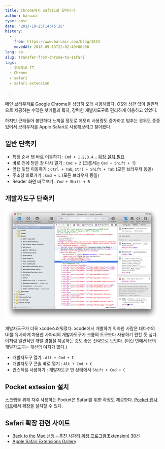 ```yaml
---
title: Chrome에서 Safari로 갈아타기
author: haruair
type: post
date: "2013-10-23T14:45:28"
history:
  - 
    from: https://www.haruair.com/blog/1853
    movedAt: 2018-09-13T22:02:40+00:00
lang: ko
slug: transfer-from-chrome-to-safari
tags:
  - 두루두루 IT
  - Chrome
  - safari
  - safari extension

---
```

메인 브라우저로 Google Chrome을 상당히 오래 사용해왔다. OS와 상관 없이 일관적으로 제공하는 수많은 핫키들과 특히, 강력한 개발자도구로 편리하게 이용하고 있었다.

하지만 근래들어 불안하다 느껴질 정도로 메모리 사용량도 증가하고 멈추는 경우도 종종 있어서 브라우저를 Apple Safari로 사용해보려고 찾아봤다.

## 일반 단축키

  * 특정 순서 탭 바로 이동하기 : `Cmd + 1,2,3,4`&#8230; [확장 설치 필요][1]
  * 바로 전에 닫은 창 다시 열기 : `Cmd + Z` (크롬서는 `Cmd + Shift + T`)
  * 앞탭 뒷탭 이동하기 : `Ctrl + Tab`, `Ctrl + Shift + Tab` (모든 브라우저 동일)
  * 주소창 바로가기 : `Cmd + L` (모든 브라우저 동일)
  * Reader 화면 바로보기 : `Cmd + Shift + R`

## 개발자도구 단축키

![Apple Safari Developer Tools](Screen-Shot-2013-10-23-at-10.33.01-am.png)

개발자도구가 더욱 xcode스러워졌다. xcode에서 개발하기 익숙한 사람은 대다수의 UI를 유사하게 차용한 사파리의 개발자도구가 크롬의 도구보다 사용하기 편할 듯 싶다. 이처럼 일관적인 개발 경험을 제공하는 것도 좋은 전략으로 보인다. (이런 면에서 IE의 개발자도구는 개선의 여지가 많다.)

  * 개발자도구 열기 : `Alt + Cmd + I`
  * 개발자도구 콘솔 바로 열기 : `Alt + Cmd + C`
  * 인스펙팅 사용하기 : 개발자도구 연 상태에서 `Shift + Cmd + C`

## Pocket extesion 설치

스크랩을 위해 자주 사용하는 Pocket은 Safari를 위한 확장도 제공한다. [Pocket 웹사이트][3]에서 확장을 설치할 수 있다.

## Safari 확장 관련 사이트

  * [Back to the Mac 선정 &#8211; 추천 사파리 확장 프로그램(Extension) 30선][4]
  * [Apple Safari Extensions Gallery][5]

[1]: https://github.com/rs/SafariTabSwitching
[3]: http://getpocket.com/safari/
[4]: http://macnews.tistory.com/1663
[5]: http://extensions.apple.com
